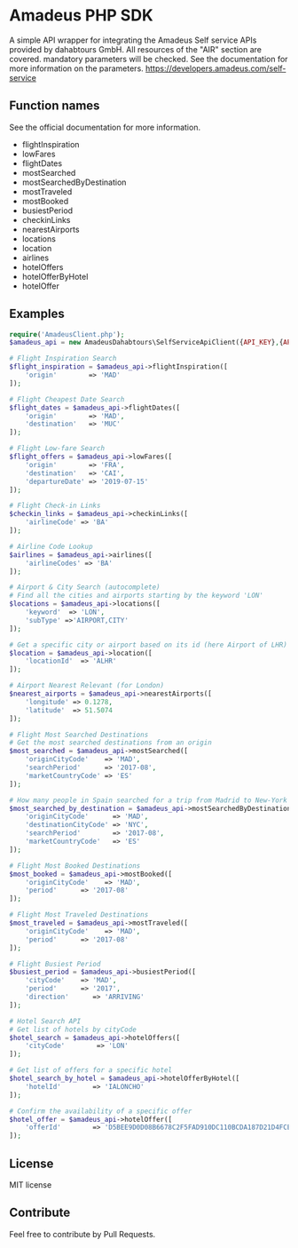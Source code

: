 # Amadeus PHP SDK

A simple API wrapper for integrating the Amadeus Self service APIs provided by dahabtours GmbH.
All resources of the "AIR" section are covered.
mandatory parameters will be checked.
See the documentation for more information on the parameters.
https://developers.amadeus.com/self-service

## Function names

See the official documentation for more information.

* flightInspiration
* lowFares
* flightDates
* mostSearched
* mostSearchedByDestination
* mostTraveled
* mostBooked
* busiestPeriod
* checkinLinks
* nearestAirports
* locations
* location
* airlines
* hotelOffers
* hotelOfferByHotel
* hotelOffer


## Examples

```php
require('AmadeusClient.php');
$amadeus_api = new AmadeusDahabtours\SelfServiceApiClient({API_KEY},{API_SECRET});

# Flight Inspiration Search
$flight_inspiration = $amadeus_api->flightInspiration([
    'origin'        => 'MAD'
]);

# Flight Cheapest Date Search
$flight_dates = $amadeus_api->flightDates([
    'origin'        => 'MAD',
    'destination'   => 'MUC'
]);

# Flight Low-fare Search
$flight_offers = $amadeus_api->lowFares([
    'origin'        => 'FRA',
    'destination'   => 'CAI',
    'departureDate' => '2019-07-15'
]);

# Flight Check-in Links
$checkin_links = $amadeus_api->checkinLinks([
    'airlineCode' => 'BA'
]);

# Airline Code Lookup
$airlines = $amadeus_api->airlines([
    'airlineCodes' => 'BA'
]);

# Airport & City Search (autocomplete)
# Find all the cities and airports starting by the keyword 'LON'
$locations = $amadeus_api->locations([
    'keyword'  => 'LON',
    'subType' =>'AIRPORT,CITY'
]);

# Get a specific city or airport based on its id (here Airport of LHR)
$location = $amadeus_api->location([
    'locationId'  => 'ALHR'
]);

# Airport Nearest Relevant (for London)
$nearest_airports = $amadeus_api->nearestAirports([
    'longitude' => 0.1278,
    'latitude'  => 51.5074
]);

# Flight Most Searched Destinations
# Get the most searched destinations from an origin
$most_searched = $amadeus_api->mostSearched([
    'originCityCode'    => 'MAD',
    'searchPeriod'      => '2017-08',
    'marketCountryCode' => 'ES'
]);

# How many people in Spain searched for a trip from Madrid to New-York in August 2017?
$most_searched_by_destination = $amadeus_api->mostSearchedByDestination([
    'originCityCode'      => 'MAD',
    'destinationCityCode' => 'NYC',
    'searchPeriod'        => '2017-08',
    'marketCountryCode'   => 'ES'
]);

# Flight Most Booked Destinations
$most_booked = $amadeus_api->mostBooked([
    'originCityCode'    => 'MAD',
    'period'      => '2017-08'
]);

# Flight Most Traveled Destinations
$most_traveled = $amadeus_api->mostTraveled([
    'originCityCode'    => 'MAD',
    'period'      => '2017-08'
]);

# Flight Busiest Period
$busiest_period = $amadeus_api->busiestPeriod([
    'cityCode'    => 'MAD',
    'period'      => '2017',
    'direction'      => 'ARRIVING'
]);

# Hotel Search API
# Get list of hotels by cityCode
$hotel_search = $amadeus_api->hotelOffers([
    'cityCode'        => 'LON'
]);

# Get list of offers for a specific hotel
$hotel_search_by_hotel = $amadeus_api->hotelOfferByHotel([
    'hotelId'        => 'IALONCHO'
]);

# Confirm the availability of a specific offer
$hotel_offer = $amadeus_api->hotelOffer([
    'offerId'        => 'D5BEE9D0D08B6678C2F5FAD910DC110BCDA187D21D4FCE68ED423426D0A246BB'
]);
```

## License

MIT license

## Contribute

Feel free to contribute by Pull Requests.
